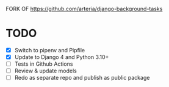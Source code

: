 FORK OF https://github.com/arteria/django-background-tasks

# TODO

- [x] Switch to pipenv and Pipfile
- [x] Update to Django 4 and Python 3.10+
- [ ] Tests in Github Actions
- [ ] Review & update models
- [ ] Redo as separate repo and publish as public package
